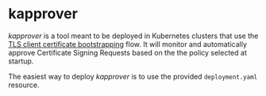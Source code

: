 # kapprover

_kapprover_ is a tool meant to be deployed in Kubernetes clusters that use the
[TLS client certificate bootstrapping] flow. It will monitor
and automatically approve Certificate Signing Requests
based on the the policy selected at startup.

The easiest way to deploy _kapprover_ is to use the provided `deployment.yaml`
resource.

[TLS client certificate bootstrapping]: https://kubernetes.io/docs/admin/kubelet-tls-bootstrapping/
